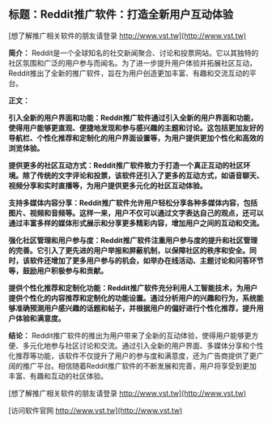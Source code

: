 ## **标题：Reddit推广软件：打造全新用户互动体验**

[想了解推广相关软件的朋友请登录 http://www.vst.tw](http://www.vst.tw)

**简介：**
Reddit是一个全球知名的社交新闻聚合、讨论和投票网站。它以其独特的社区氛围和广泛的用户参与而闻名。为了进一步提升用户体验并拓展社区互动，Reddit推出了全新的推广软件，旨在为用户创造更加丰富、有趣和交流互动的平台。

**正文：**

**引入全新的用户界面和功能：Reddit推广软件通过引入全新的用户界面和功能，使得用户能够更直观、便捷地发现和参与感兴趣的主题和讨论。这包括更加友好的导航栏、个性化推荐和定制化的用户界面设置等，为用户提供更加个性化和高效的浏览体验。**

**提供更多的社区互动方式：Reddit推广软件致力于打造一个真正互动的社区环境。除了传统的文字评论和投票，该软件还引入了更多的互动方式，如语音聊天、视频分享和实时直播等，为用户提供更多元化的社区互动体验。**

**支持多媒体内容分享：Reddit推广软件允许用户轻松分享各种多媒体内容，包括图片、视频和音频等。这样一来，用户不仅可以通过文字表达自己的观点，还可以通过丰富多样的媒体形式展示和分享更多精彩内容，增加用户之间的互动和交流。**

**强化社区管理和用户参与度：Reddit推广软件注重用户参与度的提升和社区管理的完善。它引入了更先进的用户举报和屏蔽机制，以保障社区的秩序和安全。同时，该软件还增加了更多用户参与的机会，如举办在线活动、主题讨论和问答环节等，鼓励用户积极参与和贡献。**

**提供个性化推荐和定制化功能：Reddit推广软件充分利用人工智能技术，为用户提供个性化的内容推荐和定制化的功能设置。通过分析用户的兴趣和行为，系统能够准确预测用户感兴趣的话题和帖子，并根据用户的偏好进行个性化推荐，提升用户体验和满意度。**

**结论：**
Reddit推广软件的推出为用户带来了全新的互动体验，使得用户能够更方便、多元化地参与社区讨论和交流。通过引入全新的用户界面、多媒体分享和个性化推荐等功能，该软件不仅提升了用户的参与度和满意度，还为广告商提供了更广阔的推广平台。相信随着Reddit推广软件的不断发展和完善，用户将享受到更加丰富、有趣和互动的社区体验。

[想了解推广相关软件的朋友请登录 http://www.vst.tw](http://www.vst.tw)


[访问软件官网 http://www.vst.tw](http://www.vst.tw)
